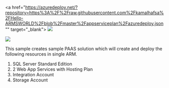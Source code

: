 <a href="https://azuredeploy.net/?repository=https%3A%2F%2Fraw.githubusercontent.com%2Fkamalhafsa%2FHello-ARMSWORLD%2Fblob%2Fmaster%2Fappserviceplan%2Fazuredeploy.json"" target="_blank">
    <img src="http://azuredeploy.net/deploybutton.png"/>
</a>

<a href="http://armviz.io/#/?loadhttps://github.com/kamalhafsa/Hello-ARMSWORLD/blob/master/appserviceplan/" target="_blank">
	<img src="http://armviz.io/visualizebutton.png"/>
</a>

This sample creates sample PAAS solution which will create and deploy the following resources in single ARM.

1.	SQL Server Standard Edition
2.	2 Web App Services with Hosting Plan
3.	Integration Account
4.  Storage Account

